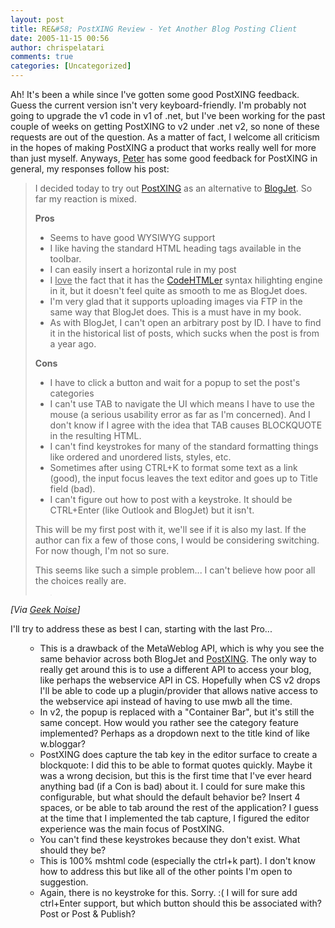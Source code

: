 ```yaml
---
layout: post
title: RE&#58; PostXING Review - Yet Another Blog Posting Client
date: 2005-11-15 00:56
author: chrispelatari
comments: true
categories: [Uncategorized]
---
```


<p>Ah! It's been a while since I've gotten some good PostXING feedback. Guess
the current version isn't very keyboard-friendly. I'm probably not going to
upgrade the v1 code in v1 of .net, but I've been working for the past couple of
weeks on getting PostXING to v2 under .net v2, so none of these requests are out
of the question. As a matter of fact, I welcome all criticism in the hopes of
making PostXING a product that works really well for more than just myself.
Anyways, <a href="http://www.peterprovost.org/archive/2005/11/13/9511.aspx">Peter</a> has
some good feedback for PostXING in general, my responses follow his post:</p>
<blockquote>
  <p dir="ltr" style="margin-right:0;">I decided today to try out <a href="http://projectdistributor.net/Projects/Project.aspx?projectId=12">PostXING</a>
  as an alternative to <a href="http://blogjet.com/">BlogJet</a>. So far my
  reaction is mixed.</p>
  <p dir="ltr" style="margin-right:0;"><strong>Pros</strong></p>
  <ul>
    <li>
    <div style="margin-right:0;">Seems to have good WYSIWYG support</div>
    </li><li>
    <div style="margin-right:0;">I like having the standard HTML heading tags
    available in the toolbar.</div>
    </li><li>
    <div style="margin-right:0;">I can easily insert a horizontal rule in my
    post</div>
    </li><li>
    <div style="margin-right:0;">I <u>love</u> the fact that it has the <a href="http://puzzleware.net/codehtmler/default.aspx">CodeHTMLer</a> syntax
    hilighting engine in it, but it doesn't feel quite as smooth to me as
    BlogJet does.</div>
    </li><li>
    <div style="margin-right:0;">I'm very glad that it supports uploading
    images via FTP in the same way that BlogJet does. This is a must have in my
    book.</div>
    </li><li>
    <div style="margin-right:0;">As with BlogJet, I can't open an arbitrary
    post by ID. I have to find it in the historical list of posts, which sucks
    when the post is from a year ago.</div></li></ul>
  <p style="margin-right:0;"><strong>Cons</strong></p>
  <ul>
    <li>
    <div style="margin-right:0;">I have to click a button and wait for a popup
    to set the post's categories</div>
    </li><li>
    <div style="margin-right:0;">I can't use TAB to navigate the UI
    which means I have to use the mouse (a serious usability error as far as I'm
    concerned). And I don't know if I agree with the idea that TAB causes
    BLOCKQUOTE in the resulting HTML.</div>
    </li><li>
    <div style="margin-right:0;">I can't find keystrokes for many of the
    standard formatting things like ordered and unordered lists, styles,
    etc.</div>
    </li><li>
    <div style="margin-right:0;">Sometimes after using CTRL+K to format some
    text as a link (good), the input focus leaves the text editor and goes up to
    Title field (bad).</div>
    </li><li>
    <div style="margin-right:0;">I can't figure out how to post with a
    keystroke. It should be CTRL+Enter (like Outlook and BlogJet) but it
    isn't.</div></li></ul>
  <p dir="ltr" style="margin-right:0;">This will be my first post with it, we'll
  see if it is also my last. If the author can fix a few of those cons, I would
  be considering switching. For now though, I'm not so sure.</p>
  <p dir="ltr" style="margin-right:0;">This seems like such a simple problem...
  I can't believe how poor all the choices really are.</p>
  <blockquote style="margin-right:0;">
    <p><img height="1" src="http://www.peterprovost.org/aggbug/9511.aspx" width="1" /></p></blockquote></blockquote>
<p><i>[Via <a href="http://www.peterprovost.org/archive/2005/11/13/9511.aspx">Geek
Noise</a>]</i> </p>
<p>I'll try to address these as best I can, starting with the last Pro...</p>
<ul>
  <ul>
    <li>This is a drawback of the MetaWeblog API, which is why you see the same
    behavior across both BlogJet and <a href="http://PostXING.url123.com/main">PostXING</a>. The only way to really
    get around this is to use a different API to access your blog, like perhaps
    the webservice API in CS. Hopefully when CS v2 drops I'll be able to code up
    a plugin/provider that allows native access to the webservice api instead of
    having to use mwb all the time.
    </li><li>In v2, the popup is replaced with a "Container Bar", but it's still the
    same concept. How would you rather see the category feature implemented?
    Perhaps as a dropdown next to the title kind of like w.bloggar?
    </li><li>PostXING does capture the tab key in the editor surface to create a
    blockquote: I did this to be able to format quotes quickly. Maybe it was a
    wrong decision, but this is the first time that I've ever heard anything bad
    (if a Con is bad) about it. I could for sure make this configurable, but
    what should the default behavior be? Insert 4 spaces, or be able to tab
    around the rest of the application? I guess at the time that I implemented
    the tab capture, I figured the editor experience was the main focus of
    PostXING.
    </li><li>You can't find these keystrokes because they don't exist. What should
    they be?
    </li><li>This is 100% mshtml code (especially the ctrl+k part). I don't know how
    to address this but like all of the other points I'm open to suggestion.
    </li><li>Again, there is no keystroke for this. Sorry. :( I will for sure add
    ctrl+Enter support, but which button should this be associated with? Post or
    Post &amp; Publish?</li></ul></ul>
